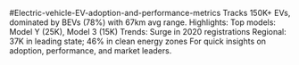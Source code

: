 #Electric-vehicle-EV-adoption-and-performance-metrics
Tracks 150K+ EVs, dominated by BEVs (78%) with 67km avg range. Highlights:  Top models: Model Y (25K), Model 3 (15K)  Trends: Surge in 2020 registrations  Regional: 37K in leading state; 46% in clean energy zones  For quick insights on adoption, performance, and market leaders.
